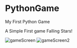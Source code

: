# PythonGame
My First Python Game

A Simple First game Falling Stars!

![gameScreen](https://user-images.githubusercontent.com/95226762/223861712-48cc30c3-85ce-49c8-97ef-0f99b299cefe.PNG)
![gameScreen2](https://user-images.githubusercontent.com/95226762/223861753-3ecc412e-9546-456a-9306-d4bc33ecc956.PNG)
